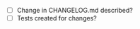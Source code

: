 <describe the changes you have made here>

- [ ] Change in CHANGELOG.md described?
- [ ] Tests created for changes?
